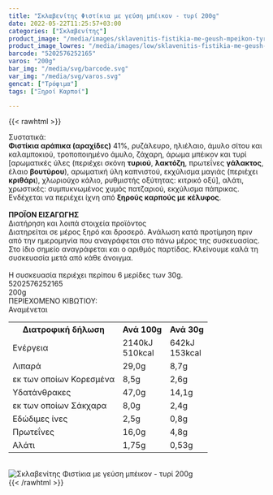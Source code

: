 ```yaml
---
title: "Σκλαβενίτης Φιστίκια με γεύση μπέικον - τυρί 200g"
date: 2022-05-22T11:25:57+03:00
categories: ["Σκλαβενίτης"]
product_image: "/media/images/sklavenitis-fistikia-me-geush-mpeikon-tyri-200g.jpg"
product_image_lowres: "/media/images/low/sklavenitis-fistikia-me-geush-mpeikon-tyri-200g.jpg"
barcode: "5202576252165"
varos: "200g"
bar_img: "/media/svg/barcode.svg"
var_img: "/media/svg/varos.svg"
gencat: ["Τρόφιμα"]
tags: ["Ξηροί Καρποί"]

---
```

{{< rawhtml >}}

<div class="sload499"><div class="product"><div id="sistatika">Συστατικά:</div><div class="alltext"><b>Φιστίκια αράπικα (αραχίδες)</b> 41%, ρυζάλευρο, ηλιέλαιο, άμυλο σίτου και καλαμποκιού, τροποποιημένο άμυλο, ζάχαρη, άρωμα μπέικον και τυρί [αρωματικές ύλες (περιέχει σκόνη <b>τυριού</b>, <b>λακτόζη</b>, πρωτεΐνες <b>γάλακτος</b>, έλαιο <b>βουτύρου</b>), αρωματική ύλη καπνιστού, εκχύλισμα μαγιάς (περιέχει <b>κριθάρι</b>), χλωριούχο κάλιο, ρυθμιστής οξύτητας: κιτρικό οξύ], αλάτι, χρωστικές: συμπυκνωμένος χυμός πατζαριού, εκχύλισμα πάπρικας.<br>Ενδέχεται να περιέχει ίχνη από <b>ξηρούς καρπούς με κέλυφος</b>.<br><br><b>ΠΡΟΪΟΝ ΕΙΣΑΓΩΓΗΣ</b><br></div><div id="loipa">Διατήρηση και λοιπά στοιχεία προϊόντος</div><div class="alltext">Διατηρείται σε μέρος ξηρό και δροσερό. Aνάλωση κατά προτίμηση πριν από την ημερομηνία που αναγράφεται στο πάνω μέρος της συσκευασίας. Στο ίδιο σημείο αναγράφεται και ο αριθμός παρτίδας. Κλείνουμε καλά τη συσκευασία μετά από κάθε άνοιγμα.<br><br>Η συσκευασία περιέχει περίπου 6 μερίδες των 30g.</div><div id="barcode"><div id="barimage1"></div><span id="bartext">5202576252165</span></div><div id="varos"><div id="varosimage1"></div><span id="varostext">200g</span></div><div id="kivotio">ΠΕΡΙΕΧΟΜΕΝΟ ΚΙΒΩΤΙΟΥ:<br>Αναμένεται</div><div class="tabout"><table id="diatable"><tbody><tr><th>Διατροφική δήλωση</th><th>Ανά 100g</th><th>Ανά 30g</th></tr><tr><td class="texr2">Ενέργεια</td><td class="texr">2140kJ<br>510kcal</td><td class="texr">642kJ<br>153kcal</td></tr><tr><td class="texr2">Λιπαρά</td><td class="texr">29,0g</td><td class="texr">8,7g</td></tr><tr><td class="gray">εκ των οποίων Κορεσµένα</td><td class="gray2">8,5g</td><td class="gray2">2,6g</td></tr><tr><td class="texr2">Yδατάνθρακες</td><td class="texr">47,0g</td><td class="texr">14,1g</td></tr><tr><td class="gray">εκ των οποίων Σάκχαρα</td><td class="gray2">8,0g</td><td class="gray2">2,4g</td></tr><tr><td class="texr2">Eδώδιμες ίνες</td><td class="texr">2,5g</td><td class="texr">0,8g</td></tr><tr><td class="texr2">Πρωτεΐνες</td><td class="texr">16,0g</td><td class="texr">4,8g</td></tr><tr><td class="texr2">Αλάτι</td><td class="texr">1,75g</td><td class="texr">0,53g</td></tr></tbody></table></div><br><div class="pimg"><img alt="Σκλαβενίτης Φιστίκια με γεύση μπέικον - τυρί 200g" title="Σκλαβενίτης Φιστίκια με γεύση μπέικον - τυρί 200g" src="/media/images/sklavenitis-fistikia-me-geush-mpeikon-tyri-200g.jpg"></div></div></div>
{{< /rawhtml >}}


